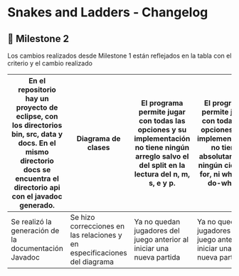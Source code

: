 # Snakes and Ladders - Changelog

## :pushpin: Milestone 2

Los cambios realizados desde Milestone 1 están reflejados en la tabla con el criterio y el cambio realizado

| En el repositorio hay un proyecto de eclipse, con los directorios bin, src, data y docs.  En el mismo directorio docs se encuentra el directorio api con el javadoc generado. | Diagrama de clases                                                         | El programa permite jugar con todas las opciones y su implementación  no tiene ningún arreglo salvo el del split en la lectura del n, m, s, e y p. | El programa permite jugar con todas las opciones y su implementación no  tiene absolutamente ningún ciclo (ni for, ni while, ni do-while) |
|-------------------------------------------------------------------------------------------------------------------------------------------------------------------------------|----------------------------------------------------------------------------|----------------------------------------------------------------------------------------------------------------------------------------------------|-------------------------------------------------------------------------------------------------------------------------------------------|
| Se realizó la generación de la documentación Javadoc                                                                                                                          | Se hizo correcciones en las relaciones y en  especificaciones del diagrama | Ya no quedan jugadores del juego anterior al iniciar una nueva partida                                                                             | Ya no quedan jugadores del juego anterior al iniciar una nueva partida                                                                    |
